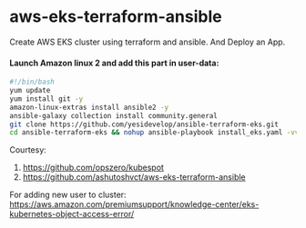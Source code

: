 # aws-eks-terraform-ansible
Create AWS EKS cluster using terraform and ansible. And Deploy an App.

#### Launch Amazon linux 2 and add this part in user-data:

```bash
#!/bin/bash
yum update
yum install git -y
amazon-linux-extras install ansible2 -y
ansible-galaxy collection install community.general
git clone https://github.com/yesidevelop/ansible-terraform-eks.git
cd ansible-terraform-eks && nohup ansible-playbook install_eks.yaml -vv &
```

Courtesy:
1. https://github.com/opszero/kubespot
2. https://github.com/ashutoshvct/aws-eks-terraform-ansible


For adding new user to cluster:
https://aws.amazon.com/premiumsupport/knowledge-center/eks-kubernetes-object-access-error/
